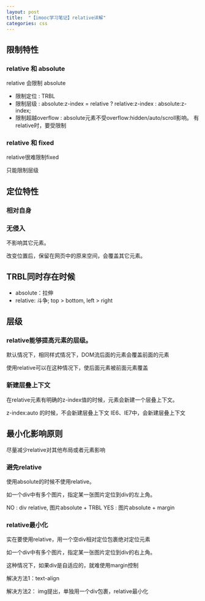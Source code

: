 ```yaml
---
layout: post
title:  "【imooc学习笔记】relative详解"
categories: css
---
```


## 限制特性

### relative 和 absolute

relative 会限制 absolute

- 限制定位 : TRBL
- 限制层级 : absolute:z-index = relative ? relative:z-index : absolute:z-index;
- 限制超越overflow : absolute元素不受overflow:hidden/auto/scroll影响。 有relative时，要受限制

### relative 和 fixed

relative很难限制fixed

只能限制层级

## 定位特性

### 相对自身

### 无侵入

不影响其它元素。

改变位置后，保留在网页中的原来空间，会覆盖其它元素。

## TRBL同时存在时候

- absolute：拉伸
- relative: 斗争; top > bottom, left > right

## 层级

### relative能够提高元素的层级。

默认情况下，相同样式情况下，DOM流后面的元素会覆盖前面的元素

使用relative可以在这种情况下，使后面元素被前面元素覆盖

### 新建层叠上下文

在relative元素有明确的z-index值的时候，元素会新建一个层叠上下文。

z-index:auto 的时候，不会新建层叠上下文
IE6、IE7中，会新建层叠上下文

## 最小化影响原则

尽量减少relative对其他布局或者元素影响

### 避免relative

使用absolute的时候不使用relative。

如一个div中有多个图片，指定某一张图片定位到div的左上角。

NO : div relative, 图片absolute + TRBL
YES : 图片absolute + margin

### relative最小化

实在要使用relative，用一个空div相对定位包裹绝对定位元素

如一个div中有多个图片，指定某一张图片定位到div的右上角。

这种情况下，如果div是自适应的，就难使用margin控制

解决方法1：text-align

解决方法2： img提出，单独用一个div包裹，relative最小化

